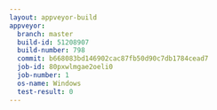 ```yaml
---
layout: appveyor-build
appveyor:
  branch: master
  build-id: 51208907
  build-number: 798
  commit: b668083bd146902cac87fb50d90c7db1784cead7
  job-id: 80pxwlmgae2oeli0
  job-number: 1
  os-name: Windows
  test-result: 0
---
```

